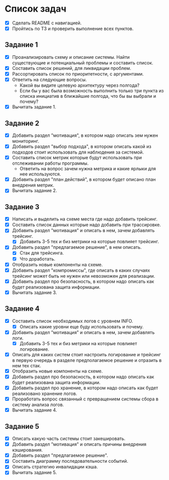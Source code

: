 # Список задач

- [x] Сделать README с навигацией.
- [x] Пройтись по ТЗ и проверить выполнение всех пунктов.

## Задание 1

- [x] Проанализировать схему и описание системы. Найти существующие и потенциальный проблемы и составить список.
- [x] Составить список решений, для ликвидации проблем.
- [x] Рассортировать список по приоритетности, с аргументами.
- [x] Ответить на следующие вопросы.
  - Какой вы видите целевую архитектуру через полгода?
  - Если бы у вас была возможность выполнить только три пункта из списка инициатив в ближайшие полгода, что бы вы выбрали и почему?
- [x] Вычитать задание 1.

## Задание 2

- [x] Добавить раздел "мотивация", в котором надо описать зем нужен мониторинг.
- [x] Добавить раздел "выбор подхода", в котором описать какой из подходов стоит использовать для наблюдения за системой.
- [x] Составить список метрик которые будут использовать при отслеживании работы программы.
  - Ответить на вопрос зачем нужна метрика и какие ярлыки для нее используются.
- [x] Добавить раздел "план действий", в котором будет описано план внедрения метрик.
- [x] Вычитать задание 2.

## Задание 3

- [x] Написать и выделить на схеме места где надо добавить трейсинг.
- [x] Составить список данных которые надо добавить при трассировке.
- [x] Добавить раздел "мотивация" и описать в нем, зачем добавлять трейсинг.
  - [x] Добавить 3-5 тех и биз метрики на которые повлияет трейсинг.
- [x] Добавить раздел "предлагаемое решение", в нем описать.
  - [x] Стак для трейсинга.
  - [x] Что доработать.
- [x] Отобразить новые компоненты на схеме.
- [x] Добавить раздел "компромиссы", где описать в каких случаях трейсинг может быть не нужен или невозможен для реализации.
- [x] Добавить раздел про безопасность, в котором надо описать как будет реализована защита информации.
- [x] Вычитать задание 3.

## Задание 4

- [x] Составить список необходимых логов с уровнем INFO.
  - [x] Описать какие уровни еще буду использовать и почему.
- [x] Добавить раздел "мотивация" и описать в нем, зачем добавлять логи.
  - [x] Добавить 3-5 тех и биз метрики на которые повлияет логирование.
- [x] Описать для каких систем стоит настроить логирование и трейсинг в первую очередь в разделе предполагаемое решение и отразить в нем тех стак.
- [x] Отобразить новые компоненты на схеме.
- [x] Добавить раздел про безопасность, в котором надо описать как будет реализована защита информации.
- [x] Добавить раздел про хранение, в котором надо описать как будет реализовано хранение логов.
- [x] Проработать вопрос связанный с превращением системы сбора в систему анализа логов.
- [x] Вычитать задание 4.

## Задание 5

- [x] Описать какую часть системы стоит закешировать.
- [x] Добавить раздел "мотивация" и описать причины внедрения кэширования.
- [x] Добавить раздел "предлагаемое решение".
- [x] Составить диаграмму последовательности событий.
- [x] Описать стратегию инвалидации кэша.
- [x] Вычитать задание 5.

